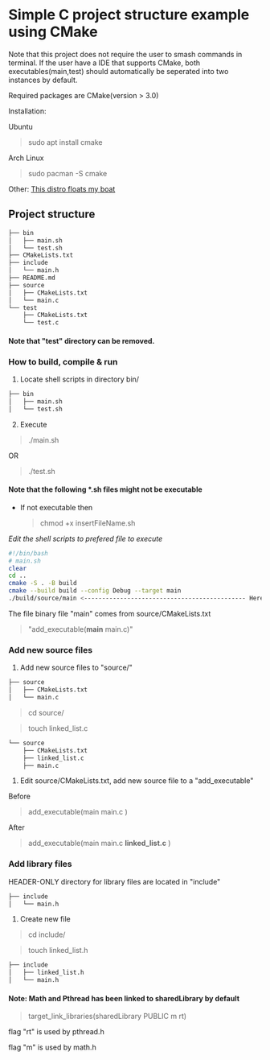 # Simple C project structure example using CMake

Note that this project does not require the user to smash commands in terminal.
If the user have a IDE that supports CMake, both executables(main,test) should automatically be seperated into two instances by default.

Required packages are CMake(version > 3.0)

Installation:

Ubuntu

> sudo apt install cmake

Arch Linux

> sudo pacman -S cmake

Other: [This distro floats my boat](https://cmake.org/download/)

## Project structure

```bash
├── bin
│   ├── main.sh
│   └── test.sh
├── CMakeLists.txt
├── include
│   └── main.h
├── README.md
├── source
│   ├── CMakeLists.txt
│   └── main.c
└── test
    ├── CMakeLists.txt
    └── test.c
```
#### Note that "test" directory can be removed.


### How to build, compile & run

1. Locate shell scripts in directory bin/

```bash
├── bin
│   ├── main.sh 
│   └── test.sh

```

2. Execute

> ./main.sh

OR

> ./test.sh


#### Note that the following *.sh files might not be executable

- If not executable then

    > chmod +x insertFileName.sh

*Edit the shell scripts to prefered file to execute*

```bash
#!/bin/bash 
# main.sh
clear
cd ..
cmake -S . -B build
cmake --build build --config Debug --target main
./build/source/main <--------------------------------------------- Here
```
The file binary file "main" comes from source/CMakeLists.txt

> "add_executable(**main** main.c)"


### Add new source files

1. Add new source files to "source/" 

```bash
├── source
│   ├── CMakeLists.txt
│   └── main.c
```

> cd source/

> touch linked_list.c

```bash
└── source
    ├── CMakeLists.txt
    ├── linked_list.c
    ├── main.c
```

1. Edit source/CMakeLists.txt, add new source file to  a "add_executable"

Before

> add_executable(main 
    main.c
)

After

> add_executable(main 
    main.c
    **linked_list.c**
)



### Add library files

HEADER-ONLY directory for library files are located in "include"

```bash
├── include
│   └── main.h
```

1. Create new file

> cd include/

> touch linked_list.h

```bash
├── include
│   ├── linked_list.h
│   └── main.h
```


#### Note: Math and Pthread has been linked to sharedLibrary by default

> target_link_libraries(sharedLibrary PUBLIC m rt)

flag "rt" is used by pthread.h

flag "m" is used by math.h
